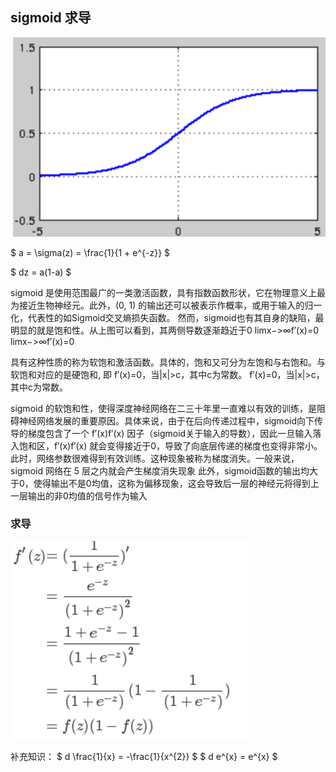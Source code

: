 ## sigmoid 求导
![](imgs/sigmoid.png)

$ a = \sigma(z) = \frac{1}{1 + e^{-z}} $

$ dz = a(1-a) $

sigmoid 是使用范围最广的一类激活函数，具有指数函数形状，它在物理意义上最为接近生物神经元。此外，(0, 1) 的输出还可以被表示作概率，或用于输入的归一化，代表性的如Sigmoid交叉熵损失函数。
然而，sigmoid也有其自身的缺陷，最明显的就是饱和性。从上图可以看到，其两侧导数逐渐趋近于0
limx−>∞f′(x)=0
limx−>∞f′(x)=0

具有这种性质的称为软饱和激活函数。具体的，饱和又可分为左饱和与右饱和。与软饱和对应的是硬饱和, 即
f′(x)=0，当|x|>c，其中c为常数。
f′(x)=0，当|x|>c，其中c为常数。

sigmoid 的软饱和性，使得深度神经网络在二三十年里一直难以有效的训练，是阻碍神经网络发展的重要原因。具体来说，由于在后向传递过程中，sigmoid向下传导的梯度包含了一个 f′(x)f′(x) 因子（sigmoid关于输入的导数），因此一旦输入落入饱和区，f′(x)f′(x) 就会变得接近于0，导致了向底层传递的梯度也变得非常小。此时，网络参数很难得到有效训练。这种现象被称为梯度消失。一般来说， sigmoid 网络在 5 层之内就会产生梯度消失现象
此外，sigmoid函数的输出均大于0，使得输出不是0均值，这称为偏移现象，这会导致后一层的神经元将得到上一层输出的非0均值的信号作为输入


### 求导
![](imgs/sigmoid-2.png)

补充知识：
$ d \frac{1}{x} = -\frac{1}{x^{2}} $
$ d e^{x} = e^{x} $